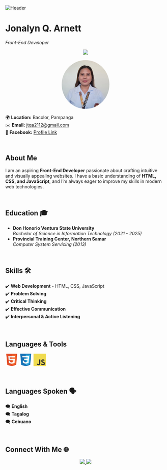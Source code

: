 ![Header](https://capsule-render.vercel.app/api?type=waving&color=gradient&height=100&section=header&text=Welcome!&fontSize=50&fontColor=FFD500)

# **Jonalyn Q. Arnett**  
*Front-End Developer* 



<p align="center">
  <img src="https://readme-typing-svg.herokuapp.com?font=Fira+Code&weight=500&pause=1000&color=F7A825&center=true&vCenter=true&width=435&lines=Aspiring+Front-End+Developer;Passionate+in+UI%2FUX+Design;Always+Learning+New+Technologies" />
</p>


<p align="center">
  <img src="picID.jpg" width="150" style="border-radius:50%; transition: transform 0.5s ease-in-out;" onmouseover="this.style.transform='rotate(360deg)'" onmouseout="this.style.transform='rotate(0deg)'"/>
</p>

🌍 **Location:** Bacolor, Pampanga  
✉️ **Email:** [jtqa2112@gmail.com](mailto:jtqa2112@gmail.com)  
📘 **Facebook:** [Profile Link](https://www.facebook.com/share/1A63qoXj9i/)  

<p align="center">
  <img src="https://raw.githubusercontent.com/andreasbm/readme/master/assets/lines/colored.png" width="1000" height="5" />
</p>


## **About Me**  
I am an aspiring **Front-End Developer** passionate about crafting intuitive and visually appealing websites. I have a basic understanding of **HTML, CSS, and JavaScript**, and I’m always eager to improve my skills in modern web technologies.  

<p align="center">
  <img src="https://raw.githubusercontent.com/andreasbm/readme/master/assets/lines/colored.png" width="1000" height="5" />
</p>


## **Education** 🎓  

- **Don Honorio Ventura State University**  
  *Bachelor of Science in Information Technology (2021 - 2025)*  
- **Provincial Training Center, Northern Samar**  
  *Computer System Servicing (2013)*  

<p align="center">
  <img src="https://raw.githubusercontent.com/andreasbm/readme/master/assets/lines/colored.png" width="1000" height="5" />
</p>


## **Skills** 🛠️  
✔️ **Web Development** - HTML, CSS, JavaScript  
✔️ **Problem Solving**  
✔️ **Critical Thinking**  
✔️ **Effective Communication**  
✔️ **Interpersonal & Active Listening**  

<p align="center">
  <img src="https://raw.githubusercontent.com/andreasbm/readme/master/assets/lines/colored.png" width="1000" height="5" />
</p>



## **Languages & Tools**  
<p align="left">
  <img src="https://raw.githubusercontent.com/devicons/devicon/master/icons/html5/html5-original.svg" alt="HTML5" width="40" height="40"/>
  <img src="https://raw.githubusercontent.com/devicons/devicon/master/icons/css3/css3-original.svg" alt="CSS3" width="40" height="40"/>
  <img src="https://raw.githubusercontent.com/devicons/devicon/master/icons/javascript/javascript-original.svg" alt="JavaScript" width="40" height="40"/>
</p>  

<p align="center">
  <img src="https://raw.githubusercontent.com/andreasbm/readme/master/assets/lines/colored.png" width="1000" height="5" />
</p>



## **Languages Spoken** 🗣️  
🗨️ **English**  
🗨️ **Tagalog**  
🗨️ **Cebuano**  

<p align="center">
  <img src="https://raw.githubusercontent.com/andreasbm/readme/master/assets/lines/colored.png" width="1000" height="5" />
</p>


## **Connect With Me** 🌐  
<p align="center">
  <a href="mailto:jtqa2112@gmail.com">
    <img src="https://img.shields.io/badge/Gmail-D14836?style=for-the-badge&logo=gmail&logoColor=white" />
  </a>
  <a href="https://www.facebook.com/share/1A63qoXj9i/">
    <img src="https://img.shields.io/badge/Facebook-1877F2?style=for-the-badge&logo=facebook&logoColor=white" />
  </a>
</p>

<p align="center">
  <img src="https://raw.githubusercontent.com/andreasbm/readme/master/assets/lines/colored.png" width="1000" height="5" />
</p>

